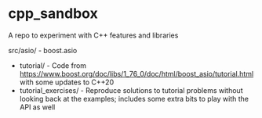 # cpp_sandbox
A repo to experiment with C++ features and libraries

src/asio/ - boost.asio
- tutorial/ - Code from https://www.boost.org/doc/libs/1_76_0/doc/html/boost_asio/tutorial.html with some updates to C++20
- tutorial_exercises/ - Reproduce solutions to tutorial problems without looking back at the examples; includes some extra bits to play with the API as well
